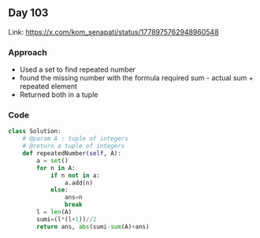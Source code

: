 ## Day 103

Link: https://x.com/kom_senapati/status/1778975762948960548

### Approach

- Used a set to find repeated number
- found the missing number with the formula required sum - actual sum + repeated element
- Returned both in a tuple

### Code

```py
class Solution:
    # @param A : tuple of integers
    # @return a tuple of integers
    def repeatedNumber(self, A):
        a = set() 
        for n in A: 
            if n not in a: 
                a.add(n)
            else: 
                ans=n 
                break
        l = len(A)
        sumi=(l*(l+1))//2
        return ans, abs(sumi-sum(A)+ans)
```
